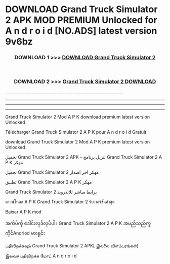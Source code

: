 # DOWNLOAD Grand Truck Simulator 2  APK MOD PREMIUM Unlocked for A n d r o i d [NO.ADS] latest version 9v6bz 



<div align="center">

<h3>DOWNLOAD 1 >>> <a href="https://getmod2.web.app/?judul=Grand Truck Simulator 2 ">DOWNLOAD Grand Truck Simulator 2 </a></h3><br>

<h3>DOWNLOAD 2 >>> <a href="https://getmod2.web.app/?judul=Grand Truck Simulator 2 ">Grand Truck Simulator 2  DOWNLOAD </a></h3>

</div>
----------------------------------------------------------

----------------------------------------------------------

----------------------------------------------------------

----------------------------------------------------------

Grand Truck Simulator 2  Mod A P K download premium latest version Unlocked

Télécharger Grand Truck Simulator 2  A P K pour A n d r o i d Gratuit

download Grand Truck Simulator 2  Mod A P K premium latest version Unlocked

تحميل Grand Truck Simulator 2  APK - تنزيل برنامج Grand Truck Simulator 2  A P K مهكر

تحميل Grand Truck Simulator 2  مهكر اخر اصدار

تطبيق Grand Truck Simulator 2  A P K مهكر

Grand Truck Simulator 2  برابط مباشر للاندرويد

ดาวน์โหลด A P K Grand Truck Simulator 2  รับเวอร์ชันล่าสุด

Baixar A P K mod

အက်ပ်ကို ဒေါင်းလုဒ်လုပ်ပါ။ Grand Truck Simulator 2  A P K အမည်သည်ကူကိုင်Andriod ဗားရှင်း

பதிவிறக்கவும் Grand Truck Simulator 2  APK[ இல்லை விளம்பரங்கள்] 
 
இலவச பதிவிறக்க மோட் A n d r o i d



